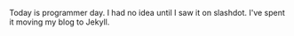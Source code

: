 ---
---
Today is programmer day.  I had no idea until I saw it on slashdot.  I've spent it moving my blog to Jekyll.
